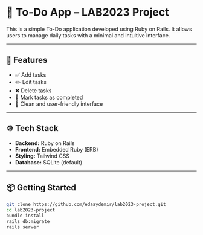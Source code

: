 # 📝 To-Do App – LAB2023 Project

This is a simple To-Do application developed using Ruby on Rails. It allows users to manage daily tasks with a minimal and intuitive interface.

---

## 🚀 Features

- ✅ Add tasks  
- ✏️ Edit tasks  
- ❌ Delete tasks  
- 📌 Mark tasks as completed  
- 🌙 Clean and user-friendly interface  

---

## ⚙️ Tech Stack

- **Backend:** Ruby on Rails  
- **Frontend:** Embedded Ruby (ERB)  
- **Styling:** Tailwind CSS  
- **Database:** SQLite (default)  

---

## 📦 Getting Started

```bash
git clone https://github.com/edaaydemir/lab2023-project.git
cd lab2023-project
bundle install
rails db:migrate
rails server
